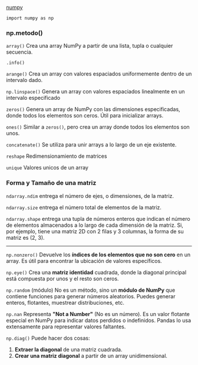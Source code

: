 [numpy](https://numpy.org/)

    import numpy as np

### np.metodo()

`array()` 
        Crea una array NumPy a partir de una lista, tupla o cualquier secuencia. 

`.info()`

`arange()`
        Crea un array con valores espaciados uniformemente dentro de un intervalo dado. 

`np.linspace()`
        Genera un array con valores espaciados linealmente en un intervalo especificado

`zeros()` 
        Genera un array de NumPy con las dimensiones especificadas, donde todos los elementos son ceros. Útil para inicializar arrays.

`ones()`
        Similar a `zeros()`, pero crea un array donde todos los elementos son unos.

`concatenate()`
    Se utiliza para unir arrays a lo largo de un eje existente.

`reshape`
    Redimensionamiento de matrices

`unique`
    Valores unicos de un array
    
### Forma y Tamaño de una matriz

`ndarray.ndim` entrega el número de ejes, o dimensiones, de la matriz.

`ndarray.size` entrega el número total de elementos de la matriz.

`ndarray.shape` entrega una tupla de números enteros que indican el número de elementos almacenados a lo largo de cada dimensión de la matriz. Si, por ejemplo, tiene una matriz 2D con 2 filas y 3 columnas, la forma de su matriz es (2, 3).

---












`np.nonzero()`
        Devuelve los **índices de los elementos que no son cero** en un array. Es útil para encontrar la ubicación de valores específicos.

`np.eye()`
        Crea una **matriz identidad** cuadrada, donde la diagonal principal está compuesta por unos y el resto son ceros.

`np.random` (módulo)
        No es un método, sino un **módulo de NumPy** que contiene funciones para generar números aleatorios. Puedes generar enteros, flotantes, muestrear distribuciones, etc.

`np.nan`
        Representa **"Not a Number"** (No es un número). Es un valor flotante especial en NumPy para indicar datos perdidos o indefinidos. Pandas lo usa extensamente para representar valores faltantes.

`np.diag()`
        Puede hacer dos cosas:

1.  **Extraer la diagonal** de una matriz cuadrada.
2.  **Crear una matriz diagonal** a partir de un array unidimensional.

